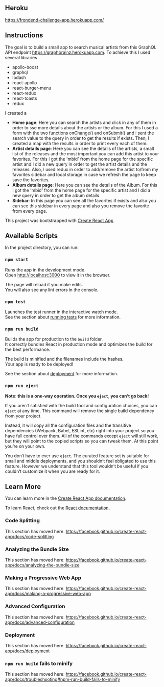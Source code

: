## Heroku
<a href="https://frondend-challenge-app.herokuapp.com/" target="_blank">https://frondend-challenge-app.herokuapp.com/</a>

## Instructions
The goal is to build a small app to search musical artists from this GraphQL API endpoint https://graphbrainz.herokuapp.com.
To achieve this I used several libraries
<ul>
    <li>apollo-boost</li>
    <li>graphql</li>
    <li>lodash</li>
    <li>react-apollo</li>
    <li>react-burger-menu</li>
    <li>react-redux</li>
    <li>react-toasts</li>
    <li>redux</li>
</ul>

I created a 
<ul>
    <li><b>Home page</b>: Here you can search the artists and click in any of them in order to sse more details about the artists or the album. For this I used a form with the two functions onChange() and onSubmit() and i sent the search value to the query in order to get the results if exists. Then, I created a map with the results in order to print every each of them.
    </li>
    <li><b>Artist details page</b>: Here you can see the details of the artists, a small list of the releases and the most important you can add this artist to your favorites. For this I got the 'mbid' from the home page for the specific artist and I did a new query in order to get the artist details and the releases. Also, I used redux in order to add/remove the artist to/from my favorites sidebar and local storage in case we refresh the page to keep save the favorites.</li>
    <li><b>Album details page</b>: Here you can see the details of the Album. For this I got the 'mbid' from the home page for the specific artist and I did a new query in order to get the album details</li>
    <li><b>Sidebar</b>: In this page you can see all the favorites if exists and also you can see this sidebar in every page and also you remove the favorite from every page.</li>
</ul>

This project was bootstrapped with [Create React App](https://github.com/facebook/create-react-app).

## Available Scripts

In the project directory, you can run:

### `npm start`

Runs the app in the development mode.<br>
Open [http://localhost:3000](http://localhost:3000) to view it in the browser.

The page will reload if you make edits.<br>
You will also see any lint errors in the console.

### `npm test`

Launches the test runner in the interactive watch mode.<br>
See the section about [running tests](https://facebook.github.io/create-react-app/docs/running-tests) for more information.

### `npm run build`

Builds the app for production to the `build` folder.<br>
It correctly bundles React in production mode and optimizes the build for the best performance.

The build is minified and the filenames include the hashes.<br>
Your app is ready to be deployed!

See the section about [deployment](https://facebook.github.io/create-react-app/docs/deployment) for more information.

### `npm run eject`

**Note: this is a one-way operation. Once you `eject`, you can’t go back!**

If you aren’t satisfied with the build tool and configuration choices, you can `eject` at any time. This command will remove the single build dependency from your project.

Instead, it will copy all the configuration files and the transitive dependencies (Webpack, Babel, ESLint, etc) right into your project so you have full control over them. All of the commands except `eject` will still work, but they will point to the copied scripts so you can tweak them. At this point you’re on your own.

You don’t have to ever use `eject`. The curated feature set is suitable for small and middle deployments, and you shouldn’t feel obligated to use this feature. However we understand that this tool wouldn’t be useful if you couldn’t customize it when you are ready for it.

## Learn More

You can learn more in the [Create React App documentation](https://facebook.github.io/create-react-app/docs/getting-started).

To learn React, check out the [React documentation](https://reactjs.org/).

### Code Splitting

This section has moved here: https://facebook.github.io/create-react-app/docs/code-splitting

### Analyzing the Bundle Size

This section has moved here: https://facebook.github.io/create-react-app/docs/analyzing-the-bundle-size

### Making a Progressive Web App

This section has moved here: https://facebook.github.io/create-react-app/docs/making-a-progressive-web-app

### Advanced Configuration

This section has moved here: https://facebook.github.io/create-react-app/docs/advanced-configuration

### Deployment

This section has moved here: https://facebook.github.io/create-react-app/docs/deployment

### `npm run build` fails to minify

This section has moved here: https://facebook.github.io/create-react-app/docs/troubleshooting#npm-run-build-fails-to-minify
